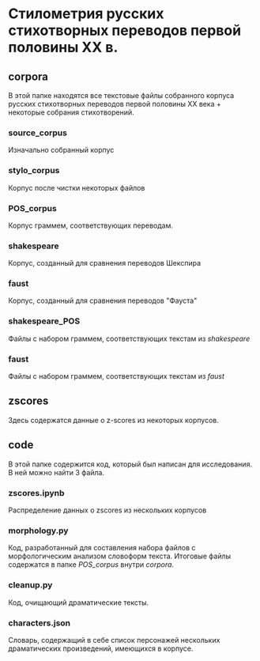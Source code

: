 # Стилометрия русских стихотворных переводов первой половины XX в.


## corpora
В этой папке находятся все текстовые файлы собранного корпуса русских стихотворных переводов первой половины XX века + некоторые собрания стихотворений.

### source_corpus
Изначально собранный корпус

### stylo_corpus
Корпус после чистки некоторых файлов

### POS_corpus
Корпус граммем, соответствующих переводам.

### shakespeare
Корпус, созданный для сравнения переводов Шекспира

### faust
Корпус, созданный для сравнения переводов "Фауста"

### shakespeare_POS
Файлы с набором граммем, соответствующих текстам из *shakespeare*

### faust
Файлы с набором граммем, соответствующих текстам из *faust*

## zscores
Здесь содержатся данные о z-scores из некоторых корпусов.

## code
В этой папке содержится код, который был написан для исследования. В ней можно найти 3 файла.

### zscores.ipynb
Распределение данных о zscores из нескольких корпусов

### morphology.py
Код, разработанный для составления набора файлов с морфологическим анализом словоформ текста. Итоговые файлы содержатся в папке *POS_corpus* внутри *corpora*.

### cleanup.py
Код, очищающий драматические тексты.

### characters.json
Словарь, содержащий в себе список персонажей нескольких драматических произведений, имеющихся в корпусе.
